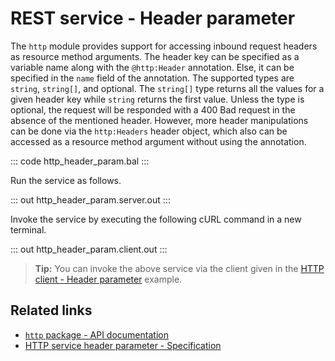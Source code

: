 # REST service - Header parameter

The `http` module provides support for accessing inbound request headers as resource method arguments. The header key can be specified as a variable name along with the `@http:Header` annotation. Else, it can be specified in the `name` field of the annotation. The supported types are `string`, `string[]`, and optional. The `string[]` type returns all the values for a given header key while `string` returns the first value. Unless the type is optional, the request will be responded with a 400 Bad request in the absence of the mentioned header. However, more header manipulations can be done via the `http:Headers` header object, which also can be accessed as a resource method argument without using the annotation.

::: code http_header_param.bal :::

Run the service as follows.

::: out http_header_param.server.out :::

Invoke the service by executing the following cURL command in a new terminal.

::: out http_header_param.client.out :::

>**Tip:** You can invoke the above service via the client given in the [HTTP client - Header parameter](/learn/by-example/http-client-header-parameter/) example.

## Related links
- [`http` package - API documentation](https://lib.ballerina.io/ballerina/http/latest/)
- [HTTP service header parameter - Specification](/spec/http/#2345-header-parameter)
